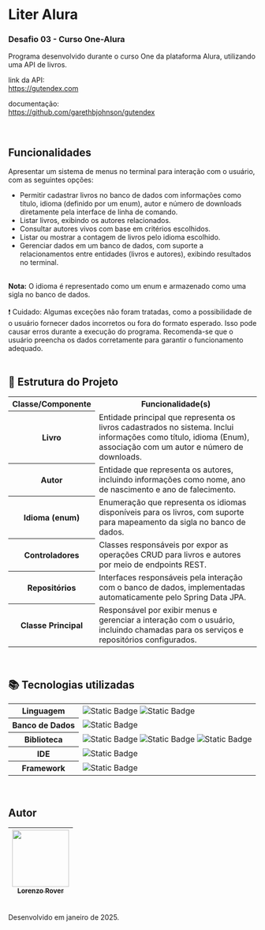# Liter Alura

### Desafio 03 - Curso One-Alura
Programa desenvolvido durante o curso One da plataforma Alura, utilizando uma API de livros.<br>

link da API:<br>
https://gutendex.com <br>

documentação:<br>
https://github.com/garethbjohnson/gutendex

<br>

## Funcionalidades

Apresentar um sistema de menus no terminal para interação com o usuário, com as seguintes opções:
  - Permitir cadastrar livros no banco de dados com informações como título, idioma (definido por um enum), autor e número de downloads diretamente pela interface de linha de comando.
  - Listar livros, exibindo os autores relacionados.
  - Consultar autores vivos com base em critérios escolhidos.
  - Listar ou mostrar a contagem de livros pelo idioma escolhido.
  - Gerenciar dados em um banco de dados, com suporte a relacionamentos entre entidades (livros e autores), exibindo resultados no terminal.

<br>
<strong>Nota:</strong> O idioma é representado como um enum e armazenado como uma sigla no banco de dados.<br>
<br>
❗ Cuidado: Algumas exceções não foram tratadas, como a possibilidade de o usuário fornecer dados incorretos ou fora do formato esperado. Isso pode causar erros durante a execução do programa.
Recomenda-se que o usuário preencha os dados corretamente para garantir o funcionamento adequado.<br>

<br>

## 📂 Estrutura do Projeto

<div> 
  <table>
    <tr>
      <th> Classe/Componente </th>
      <th width="450px"> Funcionalidade(s) </th> 
    </tr> 
    <tr> 
      <th> Livro </th> 
      <td> Entidade principal que representa os livros cadastrados no sistema. Inclui informações como título, idioma (Enum), associação com um autor e número de downloads. </td> 
    </tr> 
    <tr> 
      <th> Autor </th> 
      <td> Entidade que representa os autores, incluindo informações como nome, ano de nascimento e ano de falecimento. </td> 
    </tr> 
    <tr> 
      <th> Idioma (enum) </th> 
      <td> Enumeração que representa os idiomas disponíveis para os livros, com suporte para mapeamento da sigla no banco de dados. </td> 
    </tr> 
    <tr> 
      <th> Controladores </th> 
      <td> Classes responsáveis por expor as operações CRUD para livros e autores por meio de endpoints REST. </td> 
    </tr> 
    <tr> 
      <th> Repositórios </th> 
      <td> Interfaces responsáveis pela interação com o banco de dados, implementadas automaticamente pelo Spring Data JPA. </td> 
    </tr> 
    <tr>
      <th> Classe Principal </th> 
      <td> Responsável por exibir menus e gerenciar a interação com o usuário, incluindo chamadas para os serviços e repositórios configurados. </td> 
    </tr> 
  </table> 
</div> 

<br>

## 📚 Tecnologias utilizadas

<div>
  <table>
    <tr>
      <th>
        Linguagem
      </th>
      <td>
        <img alt="Static Badge" src="https://img.shields.io/badge/java-yellow?style=for-the-badge">
        <img alt="Static Badge" src="https://img.shields.io/badge/sql%20-%20cyan?style=for-the-badge">
      </td>
    </tr>
    <tr>
      <th>
        Banco de Dados
      </th>
      <td>
        <img alt="Static Badge" src="https://img.shields.io/badge/postgresql%20-%20blue?style=for-the-badge">
      </td>
    <tr>
      <th>
         Biblioteca
      </th>
       <td>
         <img alt="Static Badge" src="https://img.shields.io/badge/gson%20-%20black?style=for-the-badge">
         <img alt="Static Badge" src="https://img.shields.io/badge/spring%20data%20jpa%20-%20black?style=for-the-badge">
         <img alt="Static Badge" src="https://img.shields.io/badge/postgresql%20driver%20-%20black?style=for-the-badge">
      </td>
    </tr>
    <tr>
      <th>
        IDE
      </th>
      <td>
        <img alt="Static Badge" src="https://img.shields.io/badge/intelij-black?style=for-the-badge">
      </td>
    </tr>
    <tr>
      <th>
        Framework
      </th>
      <td>
        <img alt="Static Badge" src="https://img.shields.io/badge/spring%20boot%20-%20green?style=for-the-badge">
      </td>
    </tr>
  </table>
</div>

<br>

## Autor
| [<img loading="lazy" src="https://avatars.githubusercontent.com/u/168394448?v=4" width=115><br><sub>Lorenzo Rover</sub>](https://github.com/lorenzorover) |
| :---: |
<br>
Desenvolvido em janeiro de 2025.






